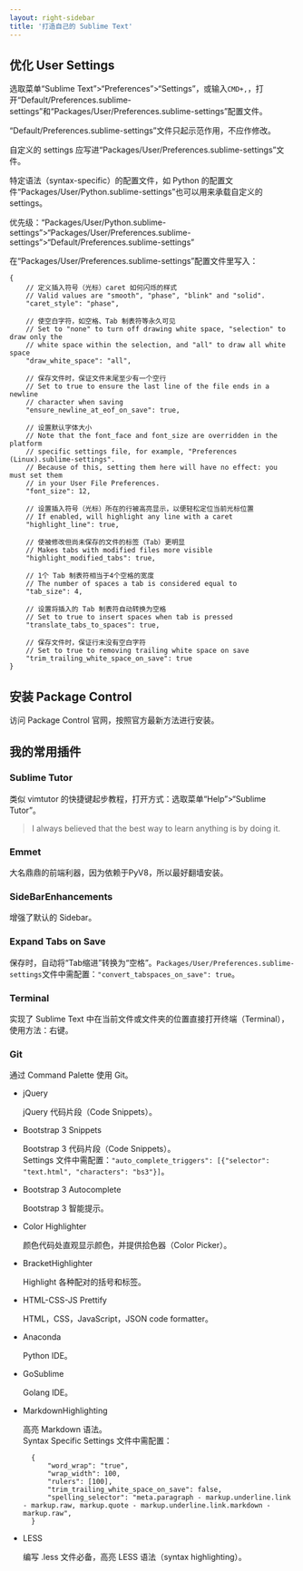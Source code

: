 ```yaml
---
layout: right-sidebar
title: '打造自己的 Sublime Text'
---
```


## 优化 User Settings

选取菜单“Sublime Text”>“Preferences”>“Settings”，或输入`CMD+,`，打开“Default/Preferences.sublime-settings”和“Packages/User/Preferences.sublime-settings”配置文件。

“Default/Preferences.sublime-settings”文件只起示范作用，不应作修改。

自定义的 settings 应写进“Packages/User/Preferences.sublime-settings”文件。

特定语法（syntax-specific）的配置文件，如 Python 的配置文件“Packages/User/Python.sublime-settings”也可以用来承载自定义的 settings。

优先级：“Packages/User/Python.sublime-settings”>“Packages/User/Preferences.sublime-settings”>“Default/Preferences.sublime-settings”

在“Packages/User/Preferences.sublime-settings”配置文件里写入：

    {
        // 定义插入符号（光标）caret 如何闪烁的样式
        // Valid values are "smooth", "phase", "blink" and "solid".
        "caret_style": "phase",

        // 使空白字符，如空格、Tab 制表符等永久可见
        // Set to "none" to turn off drawing white space, "selection" to draw only the
        // white space within the selection, and "all" to draw all white space
        "draw_white_space": "all",

        // 保存文件时，保证文件末尾至少有一个空行
        // Set to true to ensure the last line of the file ends in a newline
        // character when saving
        "ensure_newline_at_eof_on_save": true,

        // 设置默认字体大小
        // Note that the font_face and font_size are overridden in the platform
        // specific settings file, for example, "Preferences (Linux).sublime-settings".
        // Because of this, setting them here will have no effect: you must set them
        // in your User File Preferences.
        "font_size": 12,

        // 设置插入符号（光标）所在的行被高亮显示，以便轻松定位当前光标位置
        // If enabled, will highlight any line with a caret
        "highlight_line": true,

        // 使被修改但尚未保存的文件的标签（Tab）更明显
        // Makes tabs with modified files more visible
        "highlight_modified_tabs": true,

        // 1个 Tab 制表符相当于4个空格的宽度
        // The number of spaces a tab is considered equal to
        "tab_size": 4,

        // 设置将插入的 Tab 制表符自动转换为空格
        // Set to true to insert spaces when tab is pressed
        "translate_tabs_to_spaces": true,

        // 保存文件时，保证行末没有空白字符
        // Set to true to removing trailing white space on save
        "trim_trailing_white_space_on_save": true
    }

## 安装 Package Control

访问 Package Control 官网，按照官方最新方法进行安装。

## 我的常用插件

### Sublime Tutor

类似 vimtutor 的快捷键起步教程，打开方式：选取菜单“Help”>“Sublime Tutor”。

> I always believed that the best way to learn anything is by doing it.

### Emmet

大名鼎鼎的前端利器，因为依赖于PyV8，所以最好翻墙安装。

### Side​Bar​Enhancements

增强了默认的 Sidebar。

### Expand Tabs on Save

保存时，自动将“Tab缩进”转换为“空格”。`Packages/User/Preferences.sublime-settings`文件中需配置：`"convert_tabspaces_on_save": true`。

### Terminal

实现了 Sublime Text 中在当前文件或文件夹的位置直接打开终端（Terminal），使用方法：右键。

### Git

通过 Command Palette 使用 Git。

* jQuery

    jQuery 代码片段（Code Snippets）。

* Bootstrap 3 Snippets

    Bootstrap 3 代码片段（Code Snippets）。<br>Settings 文件中需配置：`"auto_complete_triggers": [{"selector": "text.html", "characters": "bs3"}]`。

* Bootstrap 3 Autocomplete

    Bootstrap 3 智能提示。

* Color Highlighter

    颜色代码处直观显示颜色，并提供拾色器（Color Picker）。

* BracketHighlighter

    Highlight 各种配对的括号和标签。

* HTML-CSS-JS Prettify

    HTML，CSS，JavaScript，JSON code formatter。

* Anaconda

    Python IDE。

* Go​Sublime

    Golang IDE。

* Markdown​Highlighting

    高亮 Markdown 语法。<br>Syntax Specific Settings 文件中需配置：

        {
            "word_wrap": "true",
            "wrap_width": 100,
            "rulers": [100],
            "trim_trailing_white_space_on_save": false,
            "spelling_selector": "meta.paragraph - markup.underline.link - markup.raw, markup.quote - markup.underline.link.markdown - markup.raw",
        }

* LESS

    编写 .less 文件必备，高亮 LESS 语法（syntax highlighting）。
